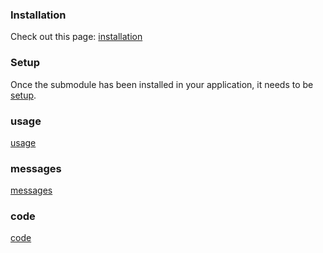 
<!--@include: build/content/intro.md-->

### Installation

Check out this page: [installation](build/content/installation.md)

### Setup

Once the submodule has been installed in your application, it needs to be [setup](build/tabsets/setup.md).

### usage

[usage](build/content/usage.md)

### messages

[messages](build/content/messages.md)

### code

[code](build/content/code.md)

